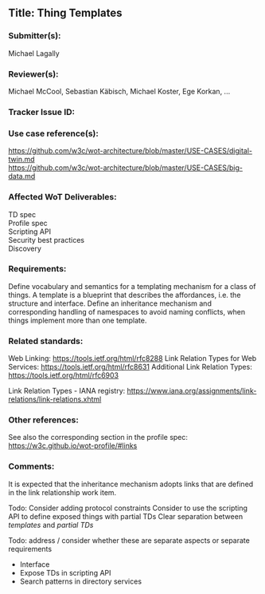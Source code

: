 ## Title: Thing Templates

### Submitter(s): 

Michael Lagally

### Reviewer(s):

Michael McCool, Sebastian Käbisch, Michael Koster, Ege Korkan, ...

### Tracker Issue ID:

<please leave blank>

### Use case reference(s):

https://github.com/w3c/wot-architecture/blob/master/USE-CASES/digital-twin.md   
https://github.com/w3c/wot-architecture/blob/master/USE-CASES/big-data.md

### Affected WoT Deliverables:

TD spec  
Profile spec  
Scripting API   
Security best practices  
Discovery  

### Requirements:

Define vocabulary and semantics for a templating mechanism for a class of things.
A template is a blueprint that describes the affordances, i.e. the structure and interface.
Define an inheritance mechanism and corresponding handling of namespaces to avoid naming conflicts,
when things implement more than one template.


### Related standards:

Web Linking: https://tools.ietf.org/html/rfc8288
Link Relation Types for Web Services: https://tools.ietf.org/html/rfc8631
Additional Link Relation Types: https://tools.ietf.org/html/rfc6903

Link Relation Types - IANA registry: https://www.iana.org/assignments/link-relations/link-relations.xhtml



### Other references:

See also the corresponding section in the profile spec:
https://w3c.github.io/wot-profile/#links

### Comments:

It is expected that the inheritance mechanism adopts links that are defined in the link relationship work item.

Todo: Consider adding protocol constraints
Consider to use the scripting API to define exposed things with partial TDs
Clear separation between *templates* and *partial TDs*

Todo: 
address / consider whether these are separate aspects or separate requirements
- Interface
- Expose TDs in scripting API
- Search patterns in directory services



